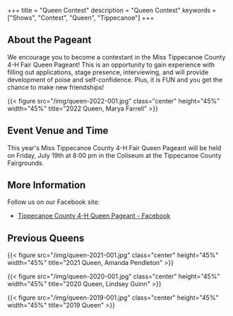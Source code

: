 +++
title = "Queen Contest"
description = "Queen Contest"
keywords = ["Shows", "Contest", "Queen", "Tippecanoe"]
+++

## About the Pageant

We encourage you to become a contestant in the Miss Tippecanoe County 4-H Fair Queen Pageant! This is an opportunity to gain experience with filling out applications, stage presence, interviewing, and will provide development of poise and self-confidence. Plus, it is FUN and you get the chance to make new friendships!

{{< figure src="/img/queen-2022-001.jpg" class="center" height="45%" width="45%" title="2022 Queen, Marya Farrell" >}}

## Event Venue and Time

This year's Miss Tippecanoe County 4-H Fair Queen Pageant will be held on Friday, July 19th at 8:00 pm in the Coliseum at the Tippecanoe County Fairgrounds.

## More Information

Follow us on our Facebook site:

* [Tippecanoe County 4-H Queen Pageant - Facebook](https://www.facebook.com/Tippecanoe-County-4-H-Fair-Queen-Pageant-1199044303462088)

## Previous Queens

{{< figure src="/img/queen-2021-001.jpg" class="center" height="45%" width="45%" title="2021 Queen, Amanda Pendleton" >}}

{{< figure src="/img/queen-2020-001.jpg" class="center" height="45%" width="45%" title="2020 Queen, Lindsey Guinn" >}}

{{< figure src="/img/queen-2019-001.jpg" class="center" height="45%" width="45%" title="2019 Queen" >}}
